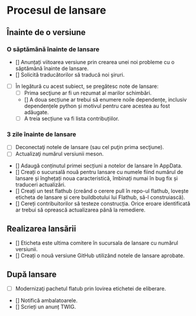 # Procesul de lansare

## Înainte de o versiune

### O săptămână înainte de lansare
- [] Anunțați viitoarea versiune prin crearea unei noi probleme cu o săptămână înainte de lansare.
- [] Solicită traducătorilor să traducă noi șiruri.
- [ ] În legătură cu acest subiect, se pregătesc note de lansare:
  - [ ] Prima secţiune ar fi un rezumat al marilor schimbări.
  - [] A doua secțiune ar trebui să enumere noile dependențe, inclusiv dependențele python și motivul pentru care acestea au fost adăugate.
  - [ ] A treia secțiune va fi lista contribuțiilor.

### 3 zile înainte de lansare
- [ ] Deconectaţi notele de lansare (sau cel puţin prima secţiune).
- [ ] Actualizaţi numărul versiunii meson.
- [] Adaugă conținutul primei secțiuni a notelor de lansare în AppData.
- [] Creați o sucursală nouă pentru lansare cu numele fiind numărul de lansare și înghețați noua caracteristică, îmbinați numai în bug fix și traduceri actualizări.
- [] Creați un test flathub (creând o cerere pull în repo-ul flathub, lovește eticheta de lansare și cere buildbotului lui Flathub, să-l construiască).
- [] Cereți contribuitorilor să testeze construcția. Orice eroare identificată ar trebui să oprească actualizarea până la remediere.

## Realizarea lansării
- [] Eticheta este ultima comitere în sucursala de lansare cu numărul versiunii.
- [] Creați o nouă versiune GitHub utilizând notele de lansare aprobate.

## După lansare
- [ ] Modernizaţi pachetul flatub prin lovirea etichetei de eliberare.
- [] Notifică ambalatoarele.
- [] Scrieți un anunț TWIG.
